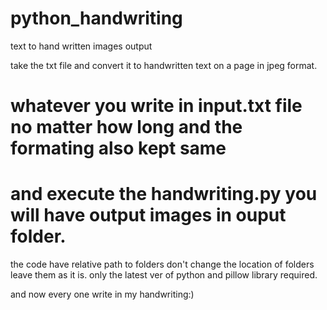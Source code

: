# python_handwriting
text to hand written images output

take the txt file and convert it to handwritten text on a page in jpeg format.

# whatever you write in input.txt file no matter how long and the formating also kept same
# and execute the handwriting.py you will have output images in ouput folder.

the code have relative path to folders don't change the location of folders leave them as it is.
only the latest ver of python and pillow library required.

and now every one write in my handwriting:)
